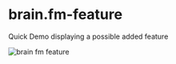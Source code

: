 # brain.fm-feature
Quick Demo displaying a possible added feature 



![brain fm feature ](https://github.com/randujar711/brain.fm-feature/assets/97029985/7e270384-fe52-49cd-8499-d065ba8985d2)

